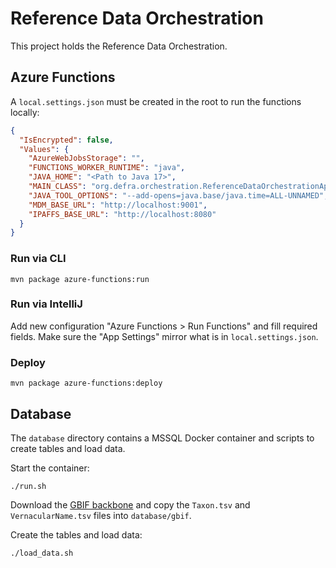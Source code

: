 # Reference Data Orchestration

This project holds the Reference Data Orchestration.

## Azure Functions

A `local.settings.json` must be created in the root to run the functions locally:

```json
{
  "IsEncrypted": false,
  "Values": {
    "AzureWebJobsStorage": "",
    "FUNCTIONS_WORKER_RUNTIME": "java",
    "JAVA_HOME": "<Path to Java 17>",
    "MAIN_CLASS": "org.defra.orchestration.ReferenceDataOrchestrationApplication",
    "JAVA_TOOL_OPTIONS": "--add-opens=java.base/java.time=ALL-UNNAMED",
    "MDM_BASE_URL": "http://localhost:9001",
    "IPAFFS_BASE_URL": "http://localhost:8080"
  }
}
```

### Run via CLI

```shell
mvn package azure-functions:run
```

### Run via IntelliJ

Add new configuration "Azure Functions > Run Functions" and fill required fields. Make sure the
"App Settings" mirror what is in `local.settings.json`.

### Deploy

```shell
mvn package azure-functions:deploy
```

## Database

The `database` directory contains a MSSQL Docker container and scripts to create tables and load
data.

Start the container:

```shell
./run.sh
```

Download
the [GBIF backbone](https://hosted-datasets.gbif.org/datasets/backbone/current/backbone.zip) and
copy the `Taxon.tsv` and `VernacularName.tsv` files into `database/gbif`.

Create the tables and load data:

```shell
./load_data.sh
```

